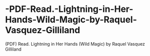 # -PDF-Read.-Lightning-in-Her-Hands-Wild-Magic-by-Raquel-Vasquez-Gilliland
(PDF) Read. Lightning in Her Hands (Wild Magic) by Raquel Vasquez Gilliland
